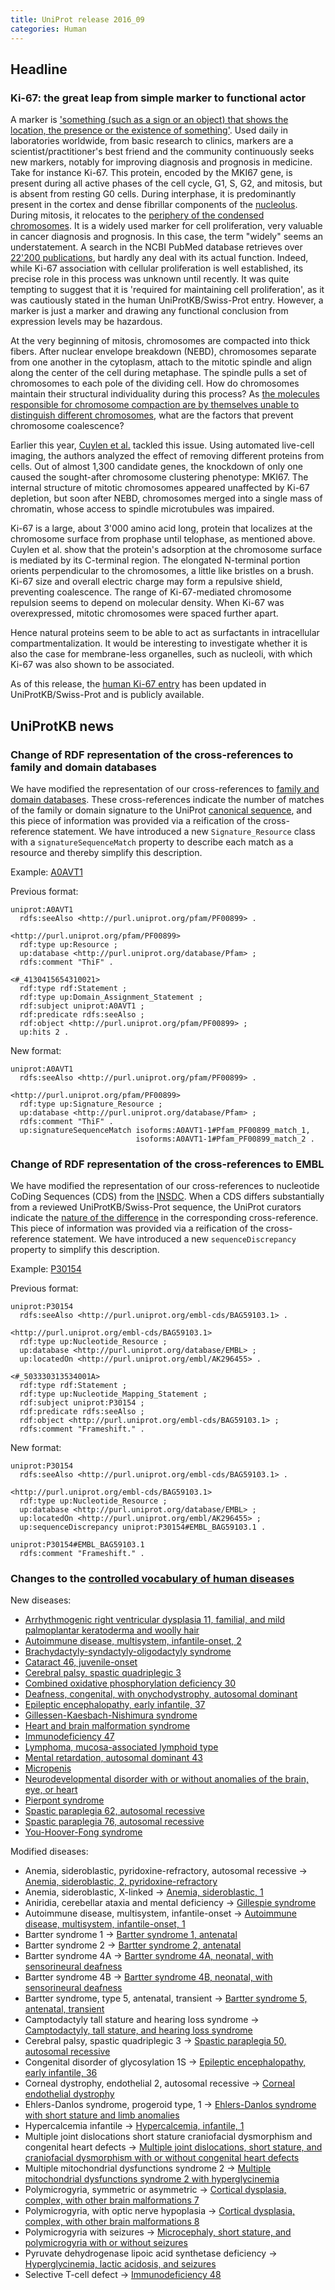 ```yaml
---
title: UniProt release 2016_09
categories: Human
---
```


## Headline

### Ki-67: the great leap from simple marker to functional actor

A marker is ['something (such as a sign or an object) that shows the location, the presence or the existence of something'](http://www.merriam-webster.com/dictionary/marker). Used daily in laboratories worldwide, from basic research to clinics, markers are a scientist/practitioner's best friend and the community continuously seeks new markers, notably for improving diagnosis and prognosis in medicine. Take for instance Ki-67. This protein, encoded by the MKI67 gene, is present during all active phases of the cell cycle, G1, S, G2, and mitosis, but is absent from resting G0 cells. During interphase, it is predominantly present in the cortex and dense fibrillar components of the [nucleolus](https://www.ncbi.nlm.nih.gov/pubmed/8799815,10727979). During mitosis, it relocates to the [periphery of the condensed chromosomes](https://www.ncbi.nlm.nih.gov/pubmed/2689459,2262344). It is a widely used marker for cell proliferation, very valuable in cancer diagnosis and prognosis. In this case, the term "widely" seems an understatement. A search in the NCBI PubMed database retrieves over [22'200 publications](https://www.ncbi.nlm.nih.gov/pubmed/?term=ki-67), but hardly any deal with its actual function. Indeed, while Ki-67 association with cellular proliferation is well established, its precise role in this process was unknown until recently. It was quite tempting to suggest that it is 'required for maintaining cell proliferation', as it was cautiously stated in the human UniProtKB/Swiss-Prot entry. However, a marker is just a marker and drawing any functional conclusion from expression levels may be hazardous.

At the very beginning of mitosis, chromosomes are compacted into thick fibers. After nuclear envelope breakdown (NEBD), chromosomes separate from one another in the cytoplasm, attach to the mitotic spindle and align along the center of the cell during metaphase. The spindle pulls a set of chromosomes to each pole of the dividing cell. How do chromosomes maintain their structural individuality during this process? As [the molecules responsible for chromosome compaction are by themselves unable to distinguish different chromosomes](https://www.ncbi.nlm.nih.gov/pubmed/27362225), what are the factors that prevent chromosome coalescence?

Earlier this year, [Cuylen et al.](https://www.ncbi.nlm.nih.gov/pubmed/27362226) tackled this issue. Using automated live-cell imaging, the authors analyzed the effect of removing different proteins from cells. Out of almost 1,300 candidate genes, the knockdown of only one caused the sought-after chromosome clustering phenotype: MKI67. The internal structure of mitotic chromosomes appeared unaffected by Ki-67 depletion, but soon after NEBD, chromosomes merged into a single mass of chromatin, whose access to spindle microtubules was impaired.

Ki-67 is a large, about 3'000 amino acid long, protein that localizes at the chromosome surface from prophase until telophase, as mentioned above. Cuylen et al. show that the protein's adsorption at the chromosome surface is mediated by its C-terminal region. The elongated N-terminal portion orients perpendicular to the chromosomes, a little like bristles on a brush. Ki-67 size and overall electric charge may form a repulsive shield, preventing coalescence. The range of Ki-67-mediated chromosome repulsion seems to depend on molecular density. When Ki-67 was overexpressed, mitotic chromosomes were spaced further apart.

Hence natural proteins seem to be able to act as surfactants in intracellular compartmentalization. It would be interesting to investigate whether it is also the case for membrane-less organelles, such as nucleoli, with which Ki-67 was also shown to be associated.

As of this release, the [human Ki-67 entry](http://www.uniprot.org/uniprot/?query=gene:mki67+AND+reviewed:yes+and+organism:9606) has been updated in UniProtKB/Swiss-Prot and is publicly available.

## UniProtKB news

### Change of RDF representation of the cross-references to family and domain databases

We have modified the representation of our cross-references to [family and domain databases](http://www.uniprot.org/database/?query=%2A&fil=category%3A%22Family+and+domain+databases%22). These cross-references indicate the number of matches of the family or domain signature to the UniProt [canonical sequence](http://www.uniprot.org/help/canonical%5Fand%5Fisoforms), and this piece of information was provided via a reification of the cross-reference statement. We have introduced a new `Signature_Resource` class with a `signatureSequenceMatch` property to describe each match as a resource and thereby simplify this description.

Example: [A0AVT1](http://www.uniprot.org/uniprot/A0AVT1.ttl)

Previous format:

    uniprot:A0AVT1
      rdfs:seeAlso <http://purl.uniprot.org/pfam/PF00899> .

    <http://purl.uniprot.org/pfam/PF00899>
      rdf:type up:Resource ;
      up:database <http://purl.uniprot.org/database/Pfam> ;
      rdfs:comment "ThiF" .

    <#_4130415654310021>
      rdf:type rdf:Statement ;
      rdf:type up:Domain_Assignment_Statement ;
      rdf:subject uniprot:A0AVT1 ;
      rdf:predicate rdfs:seeAlso ;
      rdf:object <http://purl.uniprot.org/pfam/PF00899> ;
      up:hits 2 .

New format:

    uniprot:A0AVT1
      rdfs:seeAlso <http://purl.uniprot.org/pfam/PF00899> .

    <http://purl.uniprot.org/pfam/PF00899>
      rdf:type up:Signature_Resource ;
      up:database <http://purl.uniprot.org/database/Pfam> ;
      rdfs:comment "ThiF" .
      up:signatureSequenceMatch isoforms:A0AVT1-1#Pfam_PF00899_match_1,
                                isoforms:A0AVT1-1#Pfam_PF00899_match_2 .

### Change of RDF representation of the cross-references to EMBL

We have modified the representation of our cross-references to nucleotide CoDing Sequences (CDS) from the [INSDC](http://www.insdc.org/). When a CDS differs substantially from a reviewed UniProtKB/Swiss-Prot sequence, the UniProt curators indicate the [nature of the difference](http://www.uniprot.org/help/cross%5Freferences%5Fsection) in the corresponding cross-reference. This piece of information was provided via a reification of the cross-reference statement. We have introduced a new `sequenceDiscrepancy` property to simplify this description.

Example: [P30154](http://www.uniprot.org/uniprot/P30154.ttl)

Previous format:

    uniprot:P30154
      rdfs:seeAlso <http://purl.uniprot.org/embl-cds/BAG59103.1> .

    <http://purl.uniprot.org/embl-cds/BAG59103.1>
      rdf:type up:Nucleotide_Resource ;
      up:database <http://purl.uniprot.org/database/EMBL> ;
      up:locatedOn <http://purl.uniprot.org/embl/AK296455> .

    <#_503330313534001A>
      rdf:type rdf:Statement ;
      rdf:type up:Nucleotide_Mapping_Statement ;
      rdf:subject uniprot:P30154 ;
      rdf:predicate rdfs:seeAlso ;
      rdf:object <http://purl.uniprot.org/embl-cds/BAG59103.1> ;
      rdfs:comment "Frameshift." .

New format:

    uniprot:P30154
      rdfs:seeAlso <http://purl.uniprot.org/embl-cds/BAG59103.1> .

    <http://purl.uniprot.org/embl-cds/BAG59103.1>
      rdf:type up:Nucleotide_Resource ;
      up:database <http://purl.uniprot.org/database/EMBL> ;
      up:locatedOn <http://purl.uniprot.org/embl/AK296455> ;
      up:sequenceDiscrepancy uniprot:P30154#EMBL_BAG59103.1 .

    uniprot:P30154#EMBL_BAG59103.1
      rdfs:comment "Frameshift." .

### Changes to the [controlled vocabulary of human diseases](https://ftp.uniprot.org/pub/databases/uniprot/current_release/knowledgebase/complete/docs/humdisease)

New diseases:

-   [Arrhythmogenic right ventricular dysplasia 11, familial, and mild palmoplantar keratoderma and woolly hair](http://www.uniprot.org/diseases/DI-04742)
-   [Autoimmune disease, multisystem, infantile-onset, 2](http://www.uniprot.org/diseases/DI-04749)
-   [Brachydactyly-syndactyly-oligodactyly syndrome](http://www.uniprot.org/diseases/DI-04740)
-   [Cataract 46, juvenile-onset](http://www.uniprot.org/diseases/DI-04739)
-   [Cerebral palsy, spastic quadriplegic 3](http://www.uniprot.org/diseases/DI-04750)
-   [Combined oxidative phosphorylation deficiency 30](http://www.uniprot.org/diseases/DI-04745)
-   [Deafness, congenital, with onychodystrophy, autosomal dominant](http://www.uniprot.org/diseases/DI-04735)
-   [Epileptic encephalopathy, early infantile, 37](http://www.uniprot.org/diseases/DI-04748)
-   [Gillessen-Kaesbach-Nishimura syndrome](http://www.uniprot.org/diseases/DI-04737)
-   [Heart and brain malformation syndrome](http://www.uniprot.org/diseases/DI-04734)
-   [Immunodeficiency 47](http://www.uniprot.org/diseases/DI-04743)
-   [Lymphoma, mucosa-associated lymphoid type](http://www.uniprot.org/diseases/DI-04738)
-   [Mental retardation, autosomal dominant 43](http://www.uniprot.org/diseases/DI-04747)
-   [Micropenis](http://www.uniprot.org/diseases/DI-04741)
-   [Neurodevelopmental disorder with or without anomalies of the brain, eye, or heart](http://www.uniprot.org/diseases/DI-04746)
-   [Pierpont syndrome](http://www.uniprot.org/diseases/DI-04736)
-   [Spastic paraplegia 62, autosomal recessive](http://www.uniprot.org/diseases/DI-04732)
-   [Spastic paraplegia 76, autosomal recessive](http://www.uniprot.org/diseases/DI-04733)
-   [You-Hoover-Fong syndrome](http://www.uniprot.org/diseases/DI-04744)

Modified diseases:

-   Anemia, sideroblastic, pyridoxine-refractory, autosomal recessive -&gt; [Anemia, sideroblastic, 2, pyridoxine-refractory](http://www.uniprot.org/diseases/DI-00119)
-   Anemia, sideroblastic, X-linked -&gt; [Anemia, sideroblastic, 1](http://www.uniprot.org/diseases/DI-00120)
-   Aniridia, cerebellar ataxia and mental deficiency -&gt; [Gillespie syndrome](http://www.uniprot.org/diseases/DI-01661)
-   Autoimmune disease, multisystem, infantile-onset -&gt; [Autoimmune disease, multisystem, infantile-onset, 1](http://www.uniprot.org/diseases/DI-04194)
-   Bartter syndrome 1 -&gt; [Bartter syndrome 1, antenatal](http://www.uniprot.org/diseases/DI-00173)
-   Bartter syndrome 2 -&gt; [Bartter syndrome 2, antenatal](http://www.uniprot.org/diseases/DI-00174)
-   Bartter syndrome 4A -&gt; [Bartter syndrome 4A, neonatal, with sensorineural deafness](http://www.uniprot.org/diseases/DI-00176)
-   Bartter syndrome 4B -&gt; [Bartter syndrome 4B, neonatal, with sensorineural deafness](http://www.uniprot.org/diseases/DI-02554)
-   Bartter syndrome, type 5, antenatal, transient -&gt; [Bartter syndrome 5, antenatal, transient](http://www.uniprot.org/diseases/DI-04715)
-   Camptodactyly tall stature and hearing loss syndrome -&gt; [Camptodactyly, tall stature, and hearing loss syndrome](http://www.uniprot.org/diseases/DI-01312)
-   Cerebral palsy, spastic quadriplegic 3 -&gt; [Spastic paraplegia 50, autosomal recessive](http://www.uniprot.org/diseases/DI-02560)
-   Congenital disorder of glycosylation 1S -&gt; [Epileptic encephalopathy, early infantile, 36](http://www.uniprot.org/diseases/DI-03606)
-   Corneal dystrophy, endothelial 2, autosomal recessive -&gt; [Corneal endothelial dystrophy](http://www.uniprot.org/diseases/DI-01430)
-   Ehlers-Danlos syndrome, progeroid type, 1 -&gt; [Ehlers-Danlos syndrome with short stature and limb anomalies](http://www.uniprot.org/diseases/DI-00435)
-   Hypercalcemia infantile -&gt; [Hypercalcemia, infantile, 1](http://www.uniprot.org/diseases/DI-03214)
-   Multiple joint dislocations short stature craniofacial dysmorphism and congenital heart defects -&gt; [Multiple joint dislocations, short stature, and craniofacial dysmorphism with or without congenital heart defects](http://www.uniprot.org/diseases/DI-03269)
-   Multiple mitochondrial dysfunctions syndrome 2 -&gt; [Multiple mitochondrial dysfunctions syndrome 2 with hyperglycinemia](http://www.uniprot.org/diseases/DI-03294)
-   Polymicrogyria, symmetric or asymmetric -&gt; [Cortical dysplasia, complex, with other brain malformations 7](http://www.uniprot.org/diseases/DI-02622)
-   Polymicrogyria, with optic nerve hypoplasia -&gt; [Cortical dysplasia, complex, with other brain malformations 8](http://www.uniprot.org/diseases/DI-02826)
-   Polymicrogyria with seizures -&gt; [Microcephaly, short stature, and polymicrogyria with or without seizures](http://www.uniprot.org/diseases/DI-03556)
-   Pyruvate dehydrogenase lipoic acid synthetase deficiency -&gt; [Hyperglycinemia, lactic acidosis, and seizures](http://www.uniprot.org/diseases/DI-03379)
-   Selective T-cell defect -&gt; [Immunodeficiency 48](http://www.uniprot.org/diseases/DI-02295)
